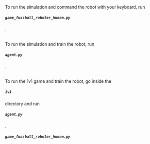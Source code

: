 <p>To run the simulation and command the robot with your keyboard, run <h5 a><strong><code>game_fussball_roboter_human.py</code></strong></h5>.

<br>To run the simulation and train the robot, run <h5 a><strong><code>agent.py</code></strong></h5>.

<br>To run the 1v1 game and train the robot, go inside the <h5 a><strong><code>1v1</code></strong></h5> directory and run <h5 a><strong><code>agent.py</code></strong></h5>.</p>


<h5 a><strong><code>game_fussball_roboter_human.py</code></strong></h5>
